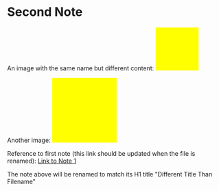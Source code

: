 # Second Note

An image with the same name but different content:
![](Note%202/image1.png)<!-- {"width":200} -->

Another image:
![](Note%202/diagram.png)<!-- {"width":300} -->

Reference to first note (this link should be updated when the file is renamed):
[Link to Note 1](Note%201.md)

The note above will be renamed to match its H1 title "Different Title Than Filename"

